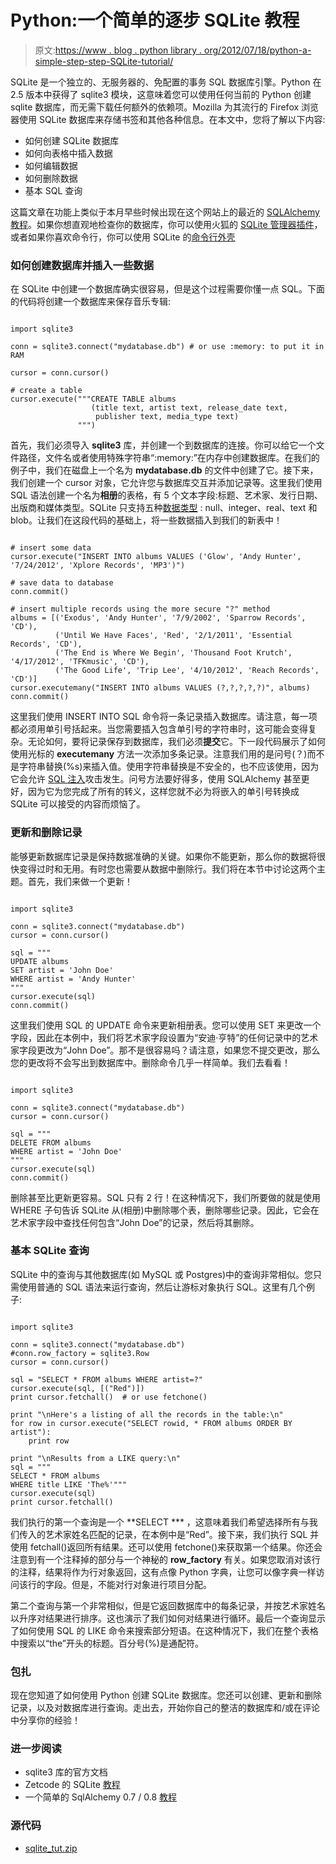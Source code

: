 # Python:一个简单的逐步 SQLite 教程

> 原文:[https://www . blog . python library . org/2012/07/18/python-a-simple-step-step-SQLite-tutorial/](https://www.blog.pythonlibrary.org/2012/07/18/python-a-simple-step-by-step-sqlite-tutorial/)

SQLite 是一个独立的、无服务器的、免配置的事务 SQL 数据库引擎。Python 在 2.5 版本中获得了 sqlite3 模块，这意味着您可以使用任何当前的 Python 创建 sqlite 数据库，而无需下载任何额外的依赖项。Mozilla 为其流行的 Firefox 浏览器使用 SQLite 数据库来存储书签和其他各种信息。在本文中，您将了解以下内容:

*   如何创建 SQLite 数据库
*   如何向表格中插入数据
*   如何编辑数据
*   如何删除数据
*   基本 SQL 查询

这篇文章在功能上类似于本月早些时候出现在这个网站上的最近的 [SQLAlchemy 教程](https://www.blog.pythonlibrary.org/2012/07/01/a-simple-sqlalchemy-0-7-0-8-tutorial/)。如果你想直观地检查你的数据库，你可以使用火狐的 [SQLite 管理器插件](https://addons.mozilla.org/en-US/firefox/addon/sqlite-manager/)，或者如果你喜欢命令行，你可以使用 SQLite 的[命令行外壳](http://www.sqlite.org/sqlite.html)

### 如何创建数据库并插入一些数据

在 SQLite 中创建一个数据库确实很容易，但是这个过程需要你懂一点 SQL。下面的代码将创建一个数据库来保存音乐专辑:

```

import sqlite3

conn = sqlite3.connect("mydatabase.db") # or use :memory: to put it in RAM

cursor = conn.cursor()

# create a table
cursor.execute("""CREATE TABLE albums
                  (title text, artist text, release_date text, 
                   publisher text, media_type text) 
               """)

```

首先，我们必须导入 **sqlite3** 库，并创建一个到数据库的连接。你可以给它一个文件路径，文件名或者使用特殊字符串“:memory:”在内存中创建数据库。在我们的例子中，我们在磁盘上一个名为 **mydatabase.db** 的文件中创建了它。接下来，我们创建一个 cursor 对象，它允许您与数据库交互并添加记录等。这里我们使用 SQL 语法创建一个名为**相册**的表格，有 5 个文本字段:标题、艺术家、发行日期、出版商和媒体类型。SQLite 只支持五种[数据类型](http://www.sqlite.org/datatype3.html) : null、integer、real、text 和 blob。让我们在这段代码的基础上，将一些数据插入到我们的新表中！

```

# insert some data
cursor.execute("INSERT INTO albums VALUES ('Glow', 'Andy Hunter', '7/24/2012', 'Xplore Records', 'MP3')")

# save data to database
conn.commit()

# insert multiple records using the more secure "?" method
albums = [('Exodus', 'Andy Hunter', '7/9/2002', 'Sparrow Records', 'CD'),
          ('Until We Have Faces', 'Red', '2/1/2011', 'Essential Records', 'CD'),
          ('The End is Where We Begin', 'Thousand Foot Krutch', '4/17/2012', 'TFKmusic', 'CD'),
          ('The Good Life', 'Trip Lee', '4/10/2012', 'Reach Records', 'CD')]
cursor.executemany("INSERT INTO albums VALUES (?,?,?,?,?)", albums)
conn.commit()

```

这里我们使用 INSERT INTO SQL 命令将一条记录插入数据库。请注意，每一项都必须用单引号括起来。当您需要插入包含单引号的字符串时，这可能会变得复杂。无论如何，要将记录保存到数据库，我们必须**提交**它。下一段代码展示了如何使用光标的 **executemany** 方法一次添加多条记录。注意我们用的是问号(？)而不是字符串替换(%s)来插入值。使用字符串替换是不安全的，也不应该使用，因为它会允许 [SQL 注入](http://en.wikipedia.org/wiki/SQL_injection)攻击发生。问号方法要好得多，使用 SQLAlchemy 甚至更好，因为它为您完成了所有的转义，这样您就不必为将嵌入的单引号转换成 SQLite 可以接受的内容而烦恼了。

### 更新和删除记录

能够更新数据库记录是保持数据准确的关键。如果你不能更新，那么你的数据将很快变得过时和无用。有时您也需要从数据中删除行。我们将在本节中讨论这两个主题。首先，我们来做一个更新！

```

import sqlite3

conn = sqlite3.connect("mydatabase.db")
cursor = conn.cursor()

sql = """
UPDATE albums 
SET artist = 'John Doe' 
WHERE artist = 'Andy Hunter'
"""
cursor.execute(sql)
conn.commit()

```

这里我们使用 SQL 的 UPDATE 命令来更新相册表。您可以使用 SET 来更改一个字段，因此在本例中，我们将艺术家字段设置为“安迪·亨特”的任何记录中的艺术家字段更改为“John Doe”。那不是很容易吗？请注意，如果您不提交更改，那么您的更改将不会写出到数据库中。删除命令几乎一样简单。我们去看看！

```

import sqlite3

conn = sqlite3.connect("mydatabase.db")
cursor = conn.cursor()

sql = """
DELETE FROM albums
WHERE artist = 'John Doe'
"""
cursor.execute(sql)
conn.commit()

```

删除甚至比更新更容易。SQL 只有 2 行！在这种情况下，我们所要做的就是使用 WHERE 子句告诉 SQLite 从(相册)中删除哪个表，删除哪些记录。因此，它会在艺术家字段中查找任何包含“John Doe”的记录，然后将其删除。

### 基本 SQLite 查询

SQLite 中的查询与其他数据库(如 MySQL 或 Postgres)中的查询非常相似。您只需使用普通的 SQL 语法来运行查询，然后让游标对象执行 SQL。这里有几个例子:

```

import sqlite3

conn = sqlite3.connect("mydatabase.db")
#conn.row_factory = sqlite3.Row
cursor = conn.cursor()

sql = "SELECT * FROM albums WHERE artist=?"
cursor.execute(sql, [("Red")])
print cursor.fetchall()  # or use fetchone()

print "\nHere's a listing of all the records in the table:\n"
for row in cursor.execute("SELECT rowid, * FROM albums ORDER BY artist"):
    print row

print "\nResults from a LIKE query:\n"
sql = """
SELECT * FROM albums 
WHERE title LIKE 'The%'"""
cursor.execute(sql)
print cursor.fetchall()

```

我们执行的第一个查询是一个 **SELECT *** ，这意味着我们希望选择所有与我们传入的艺术家姓名匹配的记录，在本例中是“Red”。接下来，我们执行 SQL 并使用 fetchall()返回所有结果。还可以使用 fetchone()来获取第一个结果。你还会注意到有一个注释掉的部分与一个神秘的 **row_factory** 有关。如果您取消对该行的注释，结果将作为行对象返回，这有点像 Python 字典，让您可以像字典一样访问该行的字段。但是，不能对行对象进行项目分配。

第二个查询与第一个非常相似，但是它返回数据库中的每条记录，并按艺术家姓名以升序对结果进行排序。这也演示了我们如何对结果进行循环。最后一个查询显示了如何使用 SQL 的 LIKE 命令来搜索部分短语。在这种情况下，我们在整个表格中搜索以“the”开头的标题。百分号(%)是通配符。

### 包扎

现在您知道了如何使用 Python 创建 SQLite 数据库。您还可以创建、更新和删除记录，以及对数据库进行查询。走出去，开始你自己的整洁的数据库和/或在评论中分享你的经验！

### 进一步阅读

*   sqlite3 库的官方文档
*   Zetcode 的 SQLite [教程](http://zetcode.com/db/sqlitepythontutorial/)
*   一个简单的 SqlAlchemy 0.7 / 0.8 [教程](https://www.blog.pythonlibrary.org/2012/07/01/a-simple-sqlalchemy-0-7-0-8-tutorial/)

### 源代码

*   [sqlite_tut.zip](https://www.blog.pythonlibrary.org/wp-content/uploads/2012/07/sqlite_tut.zip)